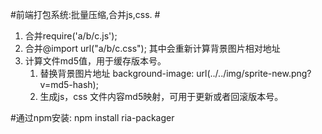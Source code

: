 #前端打包系统:批量压缩,合并js,css. #
 1. 合并require('a/b/c.js');
 2. 合并@import url("a/b/c.css"); 其中会重新计算背景图片相对地址
 3. 计算文件md5值，用于缓存版本号。
    1. 替换背景图片地址 background-image: url(../../img/sprite-new.png?v=md5-hash);
    2. 生成js，css 文件内容md5映射，可用于更新或者回滚版本号。

#通过npm安装:
  npm install ria-packager 